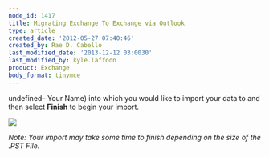 ```yaml
---
node_id: 1417
title: Migrating Exchange To Exchange via Outlook
type: article
created_date: '2012-05-27 07:40:46'
created_by: Rae D. Cabello
last_modified_date: '2013-12-12 03:0030'
last_modified_by: kyle.laffoon
product: Exchange
body_format: tinymce
---
```


undefined&ndash; Your Name) into which you would like to import your data to
and then select **Finish** to begin your import.

![](http://c15047547.r47.cf2.rackcdn.com/10.png)

*Note: Your import may take some time to finish depending on the size of
the .PST File.*

